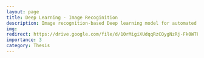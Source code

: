 ```yaml
---
layout: page
title: Deep Learning - Image Recoginition
description: Image recognition-based Deep learning model for automated defect detection removing the manual inspection
img: 
redirect: https://drive.google.com/file/d/10rMigiXUdqqRzCQygNzRj-Fk0WTF6Sa2/view
importance: 3
category: Thesis
---
```

